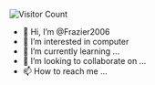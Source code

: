 ![Visitor Count](https://profile-counter.glitch.me/Christmas/count.svg)
- 👋 Hi, I’m @Frazier2006
- 👀 I’m interested in computer
- 🌱 I’m currently learning ...
- 💞️ I’m looking to collaborate on ...
- 📫 How to reach me ...

<!---
Goodby2021/Goodby2021 is a ✨ special ✨ repository because its `README.md` (this file) appears on your GitHub profile.
You can click the Preview link to take a look at your changes.
--->
